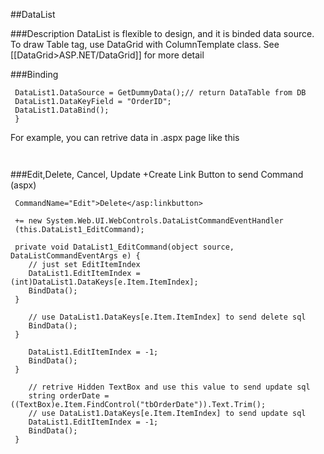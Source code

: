 
##DataList

###Description
DataList is flexible to design, and it is binded data source. To draw Table tag,
use DataGrid with ColumnTemplate class. See [[DataGrid>ASP.NET/DataGrid]] for more detail

###Binding
```asp.net
 DataList1.DataSource = GetDummyData();// return DataTable from DB
 DataList1.DataKeyField = "OrderID";				
 DataList1.DataBind();
 }
 ```
For example, you can retrive data in .aspx page like this
```asp.net
 ```
```asp.net
 ```
###Edit,Delete, Cancel, Update
+Create Link Button to send Command (aspx)
```asp.net
 CommandName="Edit">Delete</asp:linkbutton>
 ```
```asp.net
 += new System.Web.UI.WebControls.DataListCommandEventHandler
 (this.DataList1_EditCommand);
 ```

```asp.net
 private void DataList1_EditCommand(object source, DataListCommandEventArgs e) {
    // just set EditItemIndex
 	DataList1.EditItemIndex = (int)DataList1.DataKeys[e.Item.ItemIndex];
 	BindData();
 }
 ```
```asp.net
    // use DataList1.DataKeys[e.Item.ItemIndex] to send delete sql
 	BindData();
 }
 ```
```asp.net
 	DataList1.EditItemIndex = -1;
 	BindData();
 }
 ```
```asp.net
    // retrive Hidden TextBox and use this value to send update sql
 	string orderDate = ((TextBox)e.Item.FindControl("tbOrderDate")).Text.Trim();
 	// use DataList1.DataKeys[e.Item.ItemIndex] to send update sql
 	DataList1.EditItemIndex = -1;
 	BindData();
 }
 ```


